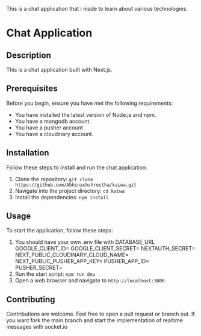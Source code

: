 This is a chat application that i made to learn about various technologies.

# Chat Application

## Description

This is a chat application built with Next.js.

## Prerequisites

Before you begin, ensure you have met the following requirements:

- You have installed the latest version of Node.js and npm.
- You have a mongodb account.
- You have a pusher account
- You have a cloudinary account.

## Installation

Follow these steps to install and run the chat application:

1. Clone the repository: `git clone https://github.com/Abhinashshrestha/kaiwa.git`
2. Navigate into the project directory: `cd kaiwa`
3. Install the dependencies: `npm install`

## Usage

To start the application, follow these steps:

1. You should have your own .env file with
DATABASE_URL
GOOGLE_CLIENT_ID=
GOOGLE_CLIENT_SECRET=
NEXTAUTH_SECRET=
NEXT_PUBLIC_CLOUDINARY_CLOUD_NAME=
NEXT_PUBLIC_PUSHER_APP_KEY=
PUSHER_APP_ID=
PUSHER_SECRET=
2. Run the start script: `npm run dev`
3. Open a web browser and navigate to `http://localhost:3000`

## Contributing

Contributions are welcome. Feel free to open a pull request or branch out.
If you want fork the main branch and start the implementation of realtime messages with socket.io 


